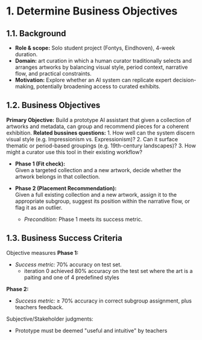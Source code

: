 # 1. Determine Business Objectives

## 1.1. Background

- **Role & scope:** Solo student project (Fontys, Eindhoven), 4-week duration.
- **Domain:** art curation in which a human curator traditionally selects and arranges artworks by balancing visual style, period context, narrative flow, and practical constraints.
- **Motivation:** Explore whether an AI system can replicate expert decision-making, potentially broadening access to curated exhibits.

## 1.2. Business Objectives

**Primary Objective:** Build a prototype AI assistant that given a collection of artworks and metadata, can group and recommend pieces for a coherent exhibition.
**Related bussines questions:**
    1. How well can the system discern visual style (e.g. Impressionism vs. Expressionism)?
    2. Can it surface thematic or period-based groupings (e.g. 19th-century landscapes)?
    3. How might a curator use this tool in their existing workflow?

- **Phase 1 (Fit check):**  
  Given a targeted collection and a new artwork, decide whether the artwork belongs in that collection.

- **Phase 2 (Placement Recommendation):**  
  Given a full existing collection and a new artwork, assign it to the appropriate subgroup, suggest its position within the narrative flow, or flag it as an outlier.
  - *Precondition:* Phase 1 meets its success metric.


## 1.3. Business Success Criteria
Objective measures
**Phase 1:**
- *Success metric:* 70% accuracy on test set.
    - iteration 0 achieved 80% accuracy on the test set where the art is a paiting and one of 4 predefined styles

**Phase 2:**
- *Success metric:* ≥ 70% accuracy in correct subgroup assignment, plus teachers feedback.


Subjective/Stakeholder judgments:
- Prototype must be deemed "useful and intuitive" by teachers